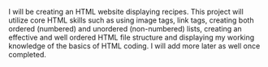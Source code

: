 I will be creating an HTML website displaying recipes. This project will 
utilize core HTML skills such as using image tags, link tags, creating 
both ordered (numbered) and unordered (non-numbered) lists, creating 
an effective and well ordered HTML file structure and displaying my 
working knowledge of the basics of HTML coding. I will add more later as 
well once completed.
